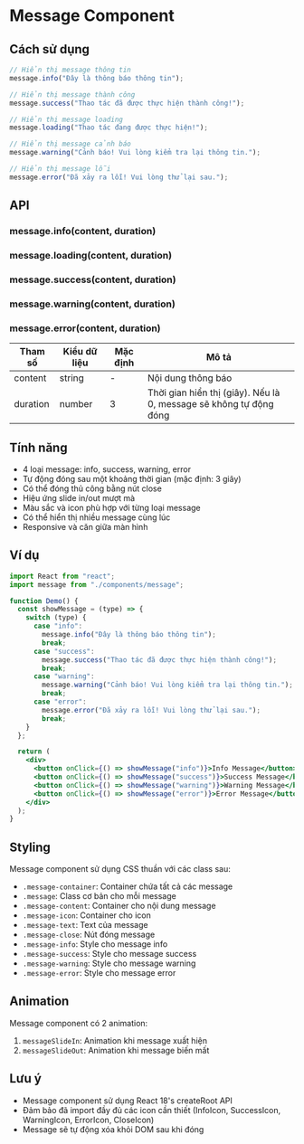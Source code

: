 # Message Component

## Cách sử dụng

```jsx
// Hiển thị message thông tin
message.info("Đây là thông báo thông tin");

// Hiển thị message thành công
message.success("Thao tác đã được thực hiện thành công!");

// Hiển thị message loading
message.loading("Thao tác đang được thực hiện!");

// Hiển thị message cảnh báo
message.warning("Cảnh báo! Vui lòng kiểm tra lại thông tin.");

// Hiển thị message lỗi
message.error("Đã xảy ra lỗi! Vui lòng thử lại sau.");
```

## API

### message.info(content, duration)

### message.loading(content, duration)

### message.success(content, duration)

### message.warning(content, duration)

### message.error(content, duration)

| Tham số  | Kiểu dữ liệu | Mặc định | Mô tả                                                              |
| -------- | ------------ | -------- | ------------------------------------------------------------------ |
| content  | string       | -        | Nội dung thông báo                                                 |
| duration | number       | 3        | Thời gian hiển thị (giây). Nếu là 0, message sẽ không tự động đóng |

## Tính năng

- 4 loại message: info, success, warning, error
- Tự động đóng sau một khoảng thời gian (mặc định: 3 giây)
- Có thể đóng thủ công bằng nút close
- Hiệu ứng slide in/out mượt mà
- Màu sắc và icon phù hợp với từng loại message
- Có thể hiển thị nhiều message cùng lúc
- Responsive và căn giữa màn hình

## Ví dụ

```jsx
import React from "react";
import message from "./components/message";

function Demo() {
  const showMessage = (type) => {
    switch (type) {
      case "info":
        message.info("Đây là thông báo thông tin");
        break;
      case "success":
        message.success("Thao tác đã được thực hiện thành công!");
        break;
      case "warning":
        message.warning("Cảnh báo! Vui lòng kiểm tra lại thông tin.");
        break;
      case "error":
        message.error("Đã xảy ra lỗi! Vui lòng thử lại sau.");
        break;
    }
  };

  return (
    <div>
      <button onClick={() => showMessage("info")}>Info Message</button>
      <button onClick={() => showMessage("success")}>Success Message</button>
      <button onClick={() => showMessage("warning")}>Warning Message</button>
      <button onClick={() => showMessage("error")}>Error Message</button>
    </div>
  );
}
```

## Styling

Message component sử dụng CSS thuần với các class sau:

- `.message-container`: Container chứa tất cả các message
- `.message`: Class cơ bản cho mỗi message
- `.message-content`: Container cho nội dung message
- `.message-icon`: Container cho icon
- `.message-text`: Text của message
- `.message-close`: Nút đóng message
- `.message-info`: Style cho message info
- `.message-success`: Style cho message success
- `.message-warning`: Style cho message warning
- `.message-error`: Style cho message error

## Animation

Message component có 2 animation:

1. `messageSlideIn`: Animation khi message xuất hiện
2. `messageSlideOut`: Animation khi message biến mất

## Lưu ý

- Message component sử dụng React 18's createRoot API
- Đảm bảo đã import đầy đủ các icon cần thiết (InfoIcon, SuccessIcon, WarningIcon, ErrorIcon, CloseIcon)
- Message sẽ tự động xóa khỏi DOM sau khi đóng
